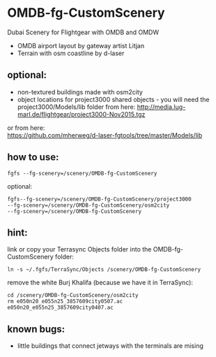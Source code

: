 # OMDB-fg-CustomScenery
Dubai Scenery for Flightgear with OMDB and OMDW

* OMDB airport layout by gateway artist Litjan
* Terrain with osm coastline by d-laser

## optional: 

* non-textured buildings made with osm2city
* object locations for project3000 shared objects - you will need the project3000/Models/lib folder from here:
http://media.lug-marl.de/flightgear/project3000-Nov2015.tgz

or from here:    
https://github.com/mherweg/d-laser-fgtools/tree/master/Models/lib


## how to use:

    fgfs --fg-scenery=/scenery/OMDB-fg-CustomScenery

optional:

    fgfs--fg-scenery=/scenery/OMDB-fg-CustomScenery/project3000  
    --fg-scenery=/scenery/OMDB-fg-CustomScenery/osm2city    
    --fg-scenery=/scenery/OMDB-fg-CustomScenery



## hint:
link or copy your Terrasync Objects folder into the OMDB-fg-CustomScenery folder:

    ln -s ~/.fgfs/TerraSync/Objects /scenery/OMDB-fg-CustomScenery

remove the white Burj Khalifa (because we have it in TerraSync):

    cd /scenery/OMDB-fg-CustomScenery/osm2city 
    rm e050n20_e055n25_3857609city0507.ac  e050n20_e055n25_3857609city0407.ac

## known bugs:
* little buildings that connect jetways with the terminals are mising

